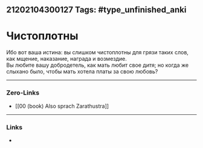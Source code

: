 21202104300127
Tags: #type_unfinished_anki 
---
# Чистоплотны

Ибо вот ваша истина: вы слишком чистоплотны для грязи таких слов, как мщение, наказание, награда и возмездие. <br>Вы любите вашу добродетель, как мать любит свое дитя; но когда же слыхано было, чтобы мать хотела платы за свою любовь?

---
### Zero-Links
- [[00 (book) Also sprach Zarathustra]]
---
### Links
-